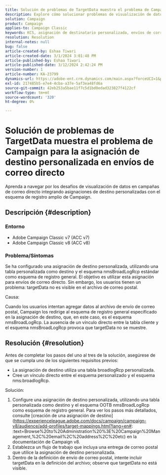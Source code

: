 ```yaml
---
title: Solución de problemas de TargetData muestra el problema de Campaign para la asignación de destino personalizada en envíos de correo directo
description: Explore cómo solucionar problemas de visualización de datos en entregas de correo directo con asignación de destino personalizada mediante el esquema de registro amplio de Campaign.
solution: Campaign
product: Campaign
applies-to: Campaign Classic
keywords: KCS, asignación de destinatario personalizada, envíos de correo directo, TargetData, tabla personalizada, OOTB, esquema de registro amplio, flujo de trabajo, creación de vínculos, campaña, solución de problemas
resolution: Resolution
internal-notes: null
bug: false
article-created-by: Eshaa Tiwari
article-created-date: 3/1/2024 3:01:48 PM
article-published-by: Eshaa Tiwari
article-published-date: 3/12/2024 2:42:24 PM
version-number: 1
article-number: KA-23799
dynamics-url: https://adobe-ent.crm.dynamics.com/main.aspx?forceUCI=1&pagetype=entityrecord&etn=knowledgearticle&id=661aa79b-dcd7-ee11-9078-6045bd006b25
exl-id: 217485b5-e7e4-4cba-a37e-5af3ea48fd6a
source-git-commit: 42eb253a5bae11f7c5d1bd0edad323827f4122cf
workflow-type: tm+mt
source-wordcount: '320'
ht-degree: 0%

---
```


# Solución de problemas de TargetData muestra el problema de Campaign para la asignación de destino personalizada en envíos de correo directo


Aprenda a navegar por los desafíos de visualización de datos en campañas de correo directo integrando asignaciones de destino personalizadas con el esquema de registro amplio de Campaign.

## Descripción {#description}


### Entorno

- Adobe Campaign Classic v7 (ACC v7)
- Adobe Campaign Classic v8 (ACC v8)


### Problema/Síntomas

Se ha configurado una asignación de destino personalizada, utilizando una tabla personalizada como destino y el esquema nmsBroadLogRcp estándar como esquema de registro general. El objetivo es utilizar esta asignación para envíos de correo directo. Sin embargo, los usuarios tienen un problema: targetData no es visible en el archivo de correo postal.

Causa:

Cuando los usuarios intentan agregar datos al archivo de envío de correo postal, Campaign los redirige al esquema de registro general especificado en la asignación de destino, que, en este caso, es el esquema nmsBroadLogRcp. La ausencia de un vínculo directo entre la tabla cliente y el esquema nmsBroadLogRcp provoca que targetData no se muestre.


## Resolución {#resolution}


Antes de completar los pasos del uno al tres de la solución, asegúrese de que se cumpla uno de los siguientes requisitos previos:

- La asignación de destino utiliza una tabla broadlogRcp personalizada.
- Cree un vínculo directo entre el esquema personalizado y el esquema nms:broadlogRcp.


Solución:

1. Configure una asignación de destino personalizada, utilizando una tabla personalizada como destino y el esquema OOTB nmsBroadLogRcp como esquema de registro general. Para ver los pasos más detallados, consulte [creación de una asignación de destino](https://experienceleague.adobe.com/docs/campaign/campaign-v8/audience/add-profiles/target-mappings.html?lang=en#: :text=Browse%20to%20Administration%20%3E%20Campaign%20Management,%2C%20email%2C%20address%2C%20etc) en la documentación de Campaign v8.
2. Establezca un flujo de trabajo que incluya una entrega de correo postal que utilice la asignación de destino personalizada.
3. Dentro de la definición de envío de correo postal, intente incluir targetData en la definición del archivo; observe que targetData no está visible.
